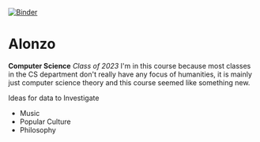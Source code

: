 [![Binder](https://mybinder.org/badge_logo.svg)](https://mybinder.org/v2/gh/github/repo/master)

# Alonzo

**Computer Science**
*Class of 2023*
I'm in this course because most classes in the CS department don't really have any focus of humanities, it is mainly just computer science theory and this course seemed like something new.

Ideas for data to Investigate
* Music
* Popular Culture
* Philosophy


